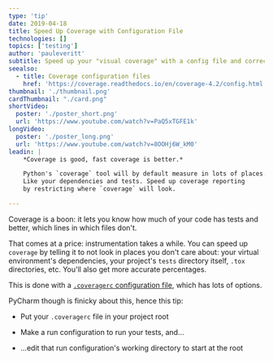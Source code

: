 ```yaml
---
type: 'tip'
date: 2019-04-18
title: Speed Up Coverage with Configuration File
technologies: []
topics: ['testing']
author: 'pauleveritt'
subtitle: Speed up your "visual coverage" with a config file and correct working directory.
seealso:
  - title: Coverage configuration files
    href: 'https://coverage.readthedocs.io/en/coverage-4.2/config.html'
thumbnail: './thumbnail.png'
cardThumbnail: "./card.png"
shortVideo:
  poster: './poster_short.png'
  url: 'https://www.youtube.com/watch?v=PaQ5xTGFE1k'
longVideo:
  poster: './poster_long.png'
  url: 'https://www.youtube.com/watch?v=8OOHj6W_kM0'
leadin: |
    *Coverage is good, fast coverage is better.*    

    Python's `coverage` tool will by default measure in lots of places.
    Like your dependencies and tests. Speed up coverage reporting 
    by restricting where `coverage` will look.

---
```


Coverage is a boon: it lets you know how much of your code has tests and 
better, which lines in which files don't.

That comes at a price: instrumentation takes a while. You can speed 
up `coverage` by telling it to not look in places you don't care about: 
your virtual environment's dependencies, your project's `tests` directory 
itself, `.tox` directories, etc. You'll also get more accurate percentages.

This is done with a 
[`.coveragerc` configuration file](https://coverage.readthedocs.io/en/coverage-4.2/config.html), 
which has lots of options.

PyCharm though is finicky about this, hence this tip:

- Put your `.coveragerc` file in your project root

- Make a run configuration to run your tests, and...

- ...edit that run configuration's working directory to start at the root

